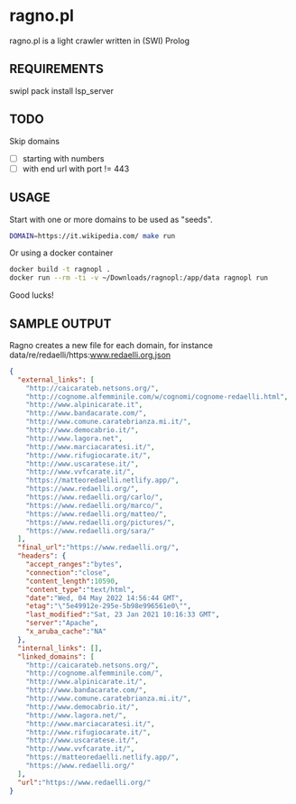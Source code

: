 # ragno.pl

ragno.pl is a light crawler written in (SWI) Prolog

## REQUIREMENTS

swipl pack install lsp_server

## TODO

Skip domains
- [ ] starting with numbers
- [ ] with end url with port != 443

## USAGE

Start with one or more domains to be used as "seeds".

```bash
DOMAIN=https://it.wikipedia.com/ make run
```

Or using a docker container 

```bash
docker build -t ragnopl .
docker run --rm -ti -v ~/Downloads/ragnopl:/app/data ragnopl run
```

Good lucks!

## SAMPLE OUTPUT

Ragno creates a new file for each domain, for instance data/re/redaelli/https\:www.redaelli.org.json 

```json
{
  "external_links": [
    "http://caicarateb.netsons.org/",
    "http://cognome.alfemminile.com/w/cognomi/cognome-redaelli.html",
    "http://www.alpinicarate.it",
    "http://www.bandacarate.com/",
    "http://www.comune.caratebrianza.mi.it/",
    "http://www.democabrio.it/",
    "http://www.lagora.net",
    "http://www.marciacaratesi.it/",
    "http://www.rifugiocarate.it/",
    "http://www.uscaratese.it/",
    "http://www.vvfcarate.it/",
    "https://matteoredaelli.netlify.app/",
    "https://www.redaelli.org/",
    "https://www.redaelli.org/carlo/",
    "https://www.redaelli.org/marco/",
    "https://www.redaelli.org/matteo/",
    "https://www.redaelli.org/pictures/",
    "https://www.redaelli.org/sara/"
  ],
  "final_url":"https://www.redaelli.org/",
  "headers": {
    "accept_ranges":"bytes",
    "connection":"close",
    "content_length":10590,
    "content_type":"text/html",
    "date":"Wed, 04 May 2022 14:56:44 GMT",
    "etag":"\"5e49912e-295e-5b98e996561e0\"",
    "last_modified":"Sat, 23 Jan 2021 10:16:33 GMT",
    "server":"Apache",
    "x_aruba_cache":"NA"
  },
  "internal_links": [],
  "linked_domains": [
    "http://caicarateb.netsons.org/",
    "http://cognome.alfemminile.com/",
    "http://www.alpinicarate.it/",
    "http://www.bandacarate.com/",
    "http://www.comune.caratebrianza.mi.it/",
    "http://www.democabrio.it/",
    "http://www.lagora.net/",
    "http://www.marciacaratesi.it/",
    "http://www.rifugiocarate.it/",
    "http://www.uscaratese.it/",
    "http://www.vvfcarate.it/",
    "https://matteoredaelli.netlify.app/",
    "https://www.redaelli.org/"
  ],
  "url":"https://www.redaelli.org/"
}
```
